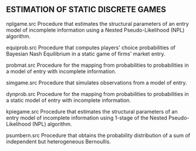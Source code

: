 ESTIMATION OF STATIC DISCRETE GAMES
-----------------------------------

nplgame.src
Procedure that estimates the structural parameters of an entry model of incomplete information using a Nested Pseudo-Likelihood (NPL) algorithm.

equiprob.src
Procedure that computes players' choice probabilities of Bayesian Nash Equilibrium in a static game of firms' market entry.

probmat.src
Procedure for the mapping from probabilities to probabilities in a model of entry with incomplete information.

simgame.src
Procedure that simulates observations from a model of entry.

dynprob.src
Procedure for the mapping from probabilities to probabilities in a static model of entry with incomplete information.

kpiegame.src
Procedure that estimates the structural parameters of an entry model of incomplete information using 1-stage of the Nested Pseudo-Likelihood (NPL) algorithm.

psumbern.src
Procedure that obtains the probability distribution of a sum of independent but heterogeneous Bernoullis.
